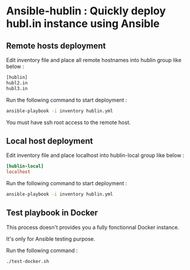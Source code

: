Ansible-hublin : Quickly deploy hubl.in instance using Ansible
==============================================================

Remote hosts deployment
-----------------------

Edit inventory file and place all remote hostnames into hublin group like below :

```.bash
[hublin]
hubl2.in
hubl3.in
```

Run the following command to start deployment :

```.bash
ansible-playbook -i inventory hublin.yml
```

You must have ssh root access to the remote host.

Local host deployment
---------------------

Edit inventory file and place localhost into hublin-local group like below :

```.ini
[hublin-local]
localhost
```

Run the following command to start deployment :

```.bash
ansible-playbook -i inventory hublin.yml
```

Test playbook in Docker
-----------------------

This process doesn't provides you a fully fonctionnal Docker instance.

It's only for Ansible testing purpose.

Run the following command :

```.bash
./test-docker.sh
```


